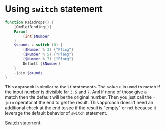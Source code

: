 # Using `switch` statement

```powershell
function Raindrops() {
    [CmdletBinding()]
    Param(
        [int]$Number
    )
    $sounds = switch (0) {
        ($Number % 3) {"Pling"}
        ($Number % 5) {"Plang"}
        ($Number % 7) {"Plong"}
        Default {$Number}
    }
    -join $sounds
}
```

This approach is similar to the `if` statements.
The value `0` is used to match if the input number is divisible for `3`, `5` and `7`.
And if none of those give a match then the default will be the original number.
Then you just call the `-join` operator at the end to get the result.
This approach doesn't need an additional check at the end to see if the result is "empty" or not because it leverage the default behavior of `switch` statement.


[Switch](https://learn.microsoft.com/en-us/powershell/scripting/learn/deep-dives/everything-about-switch) statement.